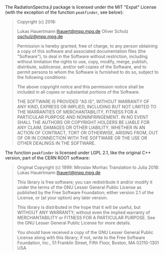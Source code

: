 The RadiationSpectra.jl package is licensed under the MIT "Expat" License
(with the exception of the function `peakfinder`, see below):

> Copyright (c) 2018:
>
>    Lukas Hauertmann <lhauert@mpp.mpg.de>
>    Oliver Schulz <oschulz@mpp.mpg.de>
> 
> Permission is hereby granted, free of charge, to any person obtaining a copy
> of this software and associated documentation files (the "Software"), to deal
> in the Software without restriction, including without limitation the rights
> to use, copy, modify, merge, publish, distribute, sublicense, and/or sell
> copies of the Software, and to permit persons to whom the Software is
> furnished to do so, subject to the following conditions:
> 
> The above copyright notice and this permission notice shall be included in all
> copies or substantial portions of the Software.
> 
> THE SOFTWARE IS PROVIDED "AS IS", WITHOUT WARRANTY OF ANY KIND, EXPRESS OR
> IMPLIED, INCLUDING BUT NOT LIMITED TO THE WARRANTIES OF MERCHANTABILITY,
> FITNESS FOR A PARTICULAR PURPOSE AND NONINFRINGEMENT. IN NO EVENT SHALL THE
> AUTHORS OR COPYRIGHT HOLDERS BE LIABLE FOR ANY CLAIM, DAMAGES OR OTHER
> LIABILITY, WHETHER IN AN ACTION OF CONTRACT, TORT OR OTHERWISE, ARISING FROM,
> OUT OF OR IN CONNECTION WITH THE SOFTWARE OR THE USE OR OTHER DEALINGS IN THE
> SOFTWARE.


The function `peakfinder` is licensed under LGPL 2.1, like the original
C++ version, part of the CERN ROOT software:

> Original Copyright (c) 1999: Miroslav Morhac
> Translation to Julia 2018: Lukas Hauertmann <lhauert@mpp.mpg.de>
> 
> This library is free software; you can redistribute it and/or
> modify it under the terms of the GNU Lesser General Public
> License as published by the Free Software Foundation; either
> version 2.1 of the License, or (at your option) any later version.
> 
> This library is distributed in the hope that it will be useful,
> but WITHOUT ANY WARRANTY; without even the implied warranty of
> MERCHANTABILITY or FITNESS FOR A PARTICULAR PURPOSE.  See the GNU
> Lesser General Public License for more details.
> 
> You should have received a copy of the GNU Lesser General Public
> License along with this library; if not, write to the Free Software
> Foundation, Inc., 51 Franklin Street, Fifth Floor, Boston, MA  02110-1301 USA
